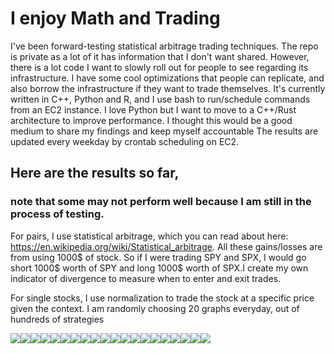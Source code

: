 
# I enjoy Math and Trading
I've been forward-testing statistical arbitrage trading techniques. The repo is private as a lot of it has information that I don't want shared. However, there is a lot code I want to slowly roll out for people to see regarding its infrastructure. I have some cool optimizations that people can replicate, and also borrow the infrastructure if they want to trade themselves. It's currently written in C++, Python and R, and I use bash to run/schedule commands from an EC2 instance. I love Python but I want to move to a C++/Rust architecture to improve performance. I thought this would be a good medium to share my findings and keep myself accountable
The results are updated every weekday by crontab scheduling on EC2.

## Here are the results so far, 
### note that some may not perform well because I am still in the process of testing.

For pairs, I use statistical arbitrage, which you can read about here: https://en.wikipedia.org/wiki/Statistical_arbitrage. All these gains/losses are from using 1000$ of stock. So if I were trading SPY and SPX, I would go short 1000$ worth of SPY and long 1000$ worth of SPX.I create my own indicator of divergence to measure when to enter and exit trades.

For single stocks, I use normalization to trade the stock at a specific price given the context.
I am randomly choosing 20 graphs everyday, out of hundreds of strategies 
<div>
<img src="./imgs/GBTC_IBIT_59_capital.txt.jpg"/><img src="./imgs/GBTC_IBIT_164_capital.txt.jpg"/><img src="./imgs/GBTC_IBIT_4_capital.txt.jpg"/><img src="./imgs/SPY_QQQ_4_capital.txt.jpg"/><img src="./imgs/QQQ_95_capital.txt.jpg"/><img src="./imgs/QQQ_9_capital.txt.jpg"/><img src="./imgs/SPY_116_capital.txt.jpg"/><img src="./imgs/GBTC_IBIT_102_capital.txt.jpg"/><img src="./imgs/SPY_45_capital.txt.jpg"/><img src="./imgs/QQQ_49_capital.txt.jpg"/><img src="./imgs/QQQ_48_capital.txt.jpg"/><img src="./imgs/GBTC_IBIT_125_capital.txt.jpg"/><img src="./imgs/SPY_8_capital.txt.jpg"/><img src="./imgs/GBTC_IBIT_160_capital.txt.jpg"/><img src="./imgs/SPY_72_capital.txt.jpg"/><img src="./imgs/SPY_QQQ_33_capital.txt.jpg"/><img src="./imgs/SPY_36_capital.txt.jpg"/><img src="./imgs/SPY_70_capital.txt.jpg"/><img src="./imgs/GBTC_IBIT_158_capital.txt.jpg"/><img src="./imgs/GBTC_IBIT_39_capital.txt.jpg"/>
</div>
